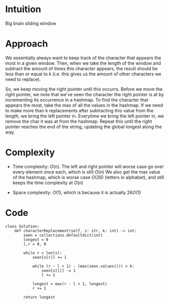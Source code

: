 # Intuition
Big brain sliding window

# Approach
We essentially always want to keep track of the character that appears the most in a given window. Then, when we take the length of the window and subtract the amount of times this character appears, the result should be less than or equal to k (i.e. this gives us the amount of other characters we need to replace).

So, we keep moving the right pointer until this occurrs. Before we move the right pointer, we note that we've seen the character the right pointer is at by incrementing its occurrence in a hashmap. To find the character that appears the most, take the max of all the values in the hashmap. If we need to make more than k replacements after subtracting this value from the length, we bring the left pointer in. Everytime we bring the left pointer in, we remove the char it was at from the hashmap. Repeat this until the right pointer reaches the end of the string, updating the global longest along the way.

# Complexity
- Time complexity: $O(n)$. The left and right pointer will worse case go over every element once each, which is still $O(n)$ We also get the max value of the hashmap, which is worse case $O(26)$ (letters in alphabet), and still keeps the time complexity at $O(n)$
<!-- Add your time complexity here, e.g. $$O(n)$$ -->

- Space complexity: $O(1)$, which is because it is actually $26O(1)$
<!-- Add your space complexity here, e.g. $$O(n)$$ -->

# Code
```python3
class Solution:
    def characterReplacement(self, s: str, k: int) -> int:
        seen = collections.defaultdict(int)
        longest = 0
        l,r = 0, 0

        while r < len(s):
            seen[s[r]] += 1

            while (r - l + 1) - (max(seen.values())) > k:
                seen[s[l]] -= 1
                l += 1

            longest = max(r - l + 1, longest)
            r += 1

        return longest
```
